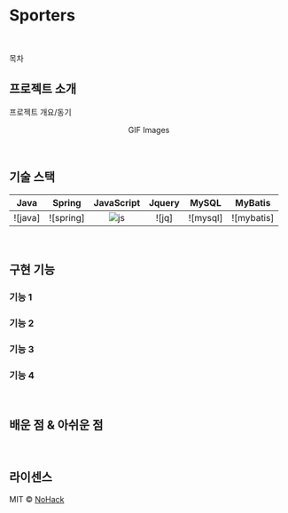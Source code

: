 # Sporters

<p align="center">
  <br>
  <img src="">
  <br>
</p>

목차

## 프로젝트 소개

<p align="justify">
프로젝트 개요/동기
</p>

<p align="center">
GIF Images
</p>

<br>

## 기술 스택

|    Java    |   Spring   | JavaScript |   Jquery   |   MySQL   |   MyBatis   |
| :--------: | :--------: | :--------: | :--------: | :------:  |   :-----:   |
|   ![java]  | ![spring]  |   ![js]    |   ![jq]    | ![mysql]  |  ![mybatis] |

<br>

## 구현 기능

### 기능 1

### 기능 2

### 기능 3

### 기능 4

<br>

## 배운 점 & 아쉬운 점

<p align="justify">

</p>

<br>

## 라이센스

MIT &copy; [NoHack](mailto:lbjp114@gmail.com)

<!-- Stack Icon Refernces -->

[js]: /images/stack/javascript.svg
[ts]: /images/stack/typescript.svg
[react]: /images/stack/react.svg
[node]: /images/stack/node.svg
